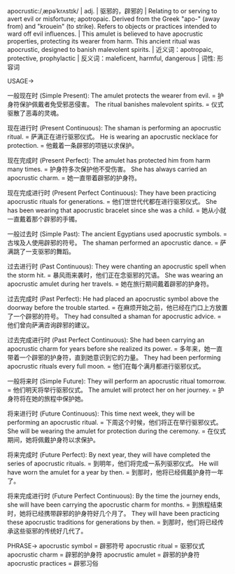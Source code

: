 apocrustic:/ˌæpəˈkrʌstɪk/ | adj. | 驱邪的，辟邪的 |  Relating to or serving to avert evil or misfortune; apotropaic.  Derived from the Greek "apo-" (away from) and "krouein" (to strike).  Refers to objects or practices intended to ward off evil influences. | This amulet is believed to have apocrustic properties, protecting its wearer from harm.  This ancient ritual was apocrustic, designed to banish malevolent spirits. | 近义词：apotropaic, protective, prophylactic | 反义词：maleficent, harmful, dangerous | 词性: 形容词


USAGE->

一般现在时 (Simple Present):
The amulet protects the wearer from evil. =  护身符保护佩戴者免受邪恶侵害。
The ritual banishes malevolent spirits. =  仪式驱散了恶毒的灵魂。

现在进行时 (Present Continuous):
The shaman is performing an apocrustic ritual. =  萨满正在进行驱邪仪式。
He is wearing an apocrustic necklace for protection. = 他戴着一条辟邪的项链以求保护。

现在完成时 (Present Perfect):
The amulet has protected him from harm many times. =  护身符多次保护他不受伤害。
She has always carried an apocrustic charm. = 她一直带着辟邪的护身符。

现在完成进行时 (Present Perfect Continuous):
They have been practicing apocrustic rituals for generations. =  他们世世代代都在进行驱邪仪式。
She has been wearing that apocrustic bracelet since she was a child. =  她从小就一直戴着那个辟邪的手镯。

一般过去时 (Simple Past):
The ancient Egyptians used apocrustic symbols. =  古埃及人使用辟邪的符号。
The shaman performed an apocrustic dance. =  萨满跳了一支驱邪的舞蹈。

过去进行时 (Past Continuous):
They were chanting an apocrustic spell when the storm hit. =  暴风雨来袭时，他们正在念驱邪的咒语。
She was wearing an apocrustic amulet during her travels. =  她在旅行期间戴着辟邪的护身符。

过去完成时 (Past Perfect):
He had placed an apocrustic symbol above the doorway before the trouble started. =  在麻烦开始之前，他已经在门口上方放置了一个辟邪的符号。
They had consulted a shaman for apocrustic advice. =  他们曾向萨满咨询辟邪的建议。

过去完成进行时 (Past Perfect Continuous):
She had been carrying an apocrustic charm for years before she realized its power. =  多年来，她一直带着一个辟邪的护身符，直到她意识到它的力量。
They had been performing apocrustic rituals every full moon. =  他们在每个满月都进行驱邪仪式。


一般将来时 (Simple Future):
They will perform an apocrustic ritual tomorrow. =  他们明天将举行驱邪仪式。
The amulet will protect her on her journey. =  护身符将在她的旅程中保护她。

将来进行时 (Future Continuous):
This time next week, they will be performing an apocrustic ritual. =  下周这个时候，他们将正在举行驱邪仪式。
She will be wearing the amulet for protection during the ceremony. =  在仪式期间，她将佩戴护身符以求保护。

将来完成时 (Future Perfect):
By next year, they will have completed the series of apocrustic rituals. =  到明年，他们将完成一系列驱邪仪式。
He will have worn the amulet for a year by then. =  到那时，他将已经佩戴护身符一年了。

将来完成进行时 (Future Perfect Continuous):
By the time the journey ends, she will have been carrying the apocrustic charm for months. =  到旅程结束时，她将已经携带辟邪的护身符好几个月了。
They will have been practicing these apocrustic traditions for generations by then. =  到那时，他们将已经传承这些驱邪的传统好几代了。


PHRASE->
apocrustic symbol = 辟邪符号
apocrustic ritual = 驱邪仪式
apocrustic charm = 辟邪的护身符
apocrustic amulet = 辟邪的护身符
apocrustic practices = 辟邪习俗
